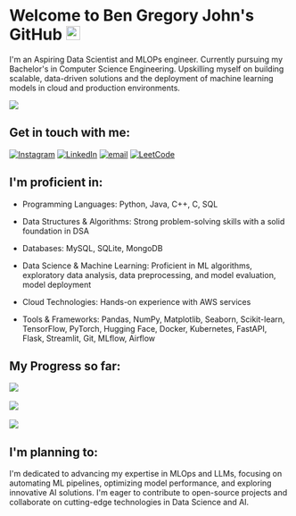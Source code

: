 # Welcome to Ben Gregory John's GitHub <img src="https://media.giphy.com/media/hvRJCLFzcasrR4ia7z/giphy.gif" width="25px">

I'm an Aspiring Data Scientist and MLOPs engineer.
Currently pursuing my Bachelor's in Computer Science Engineering.
Upskilling myself on building scalable, data-driven solutions and the deployment of machine learning models in cloud and production environments.

![](https://komarev.com/ghpvc/?username=bengj10&color=0e75b6&style=flat)
<br>

## Get in touch with me: 
[![Instagram](https://img.shields.io/badge/Instagram-%23E4405F.svg?logo=Instagram&logoColor=white)](https://instagram.com/bengj10) [![LinkedIn](https://img.shields.io/badge/LinkedIn-%230077B5.svg?logo=linkedin&logoColor=white)](https://linkedin.com/in/bengj10) [![email](https://img.shields.io/badge/Email-D14836?logo=gmail&logoColor=white)](mailto:bengj1015@gmail.com) [![LeetCode](https://img.shields.io/badge/LeetCode-%23FFA116.svg?logo=LeetCode&logoColor=white)](https://leetcode.com/bengj1015/)


## I'm proficient in:

- Programming Languages: Python, Java, C++, C, SQL

- Data Structures & Algorithms: Strong problem-solving skills with a solid foundation in DSA
  
- Databases: MySQL, SQLite, MongoDB
  
- Data Science & Machine Learning: Proficient in ML algorithms, exploratory data analysis, data preprocessing, and model evaluation, model deployment

- Cloud Technologies: Hands-on experience with AWS services

- Tools & Frameworks: Pandas, NumPy, Matplotlib, Seaborn, Scikit-learn, TensorFlow, PyTorch, Hugging Face, Docker, Kubernetes, FastAPI, Flask, Streamlit, Git, MLflow, Airflow


## My Progress so far:
![](https://github-readme-stats.vercel.app/api?username=BenGJ10&theme=gotham&hide_border=false&include_all_commits=false&count_private=false)<br/>
<br>
![](https://nirzak-streak-stats.vercel.app/?user=BenGJ10&theme=gotham&hide_border=false)<br/>
<br>
![](https://github-readme-stats.vercel.app/api/top-langs/?username=BenGJ10&theme=gotham&hide_border=false&include_all_commits=false&count_private=false&layout=compact)
<br>

## I'm planning to:

I'm dedicated to advancing my expertise in MLOps and LLMs, focusing on automating ML pipelines, optimizing model performance, and exploring innovative AI solutions. I'm eager to contribute to open-source projects and collaborate on cutting-edge technologies in Data Science and AI.
